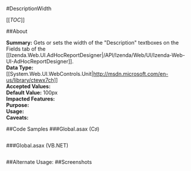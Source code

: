 #DescriptionWidth

[[_TOC_]]

##About

**Summary:** Gets or sets the width of the "Description" textboxes on the Fields tab of the [[Izenda.Web.UI.AdHocReportDesigner|/API/Izenda/Web/UI/Izenda-Web-UI-AdHocReportDesigner]].  
**Data Type:** [[System.Web.UI.WebControls.Unit|http://msdn.microsoft.com/en-us/library/ctewx7ch]]  
**Accepted Values:**   
**Default Value:** 100px  
**Impacted Features:**   
**Purpose:**   
**Usage:**   
**Caveats:**   

##Code Samples
###Global.asax (C♯)

```csharp
```

###Global.asax (VB.NET)

```visualbasic
```
##Alternate Usage: 
##Screenshots
